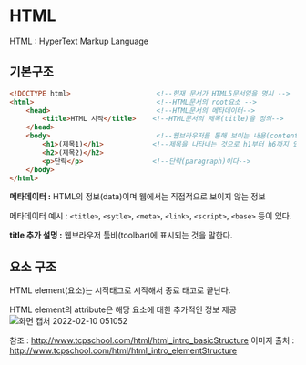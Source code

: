 # HTML
HTML : HyperText Markup Language

## 기본구조
```html
<!DOCTYPE html>                     <!--현재 문서가 HTML5문서임을 명시 -->
<html>                              <!--HTML문서의 root요소 -->
    <head>                          <!--HTML문서의 메타데이터-->
        <title>HTML 시작</title>    <!--HTML문서의 제목(title)을 정의-->
    </head>
    <body>                          <!--웹브라우저를 통해 보이는 내용(content)-->
        <h1>(제목1)</h1>            <!--제목을 나타내는 것으로 h1부터 h6까지 있다. -->
        <h2>(제목2)</h2>
        <p>단락</p>                 <!--단락(paragraph)이다-->
    </body>
</html>
```
**메타데이터 :** HTML의 정보(data)이며 웹에서는 직접적으로 보이지 않는 정보

메타데이터 예시 : `<title>`, `<sytle>`, `<meta>`, `<link>`, `<script>`, `<base>` 등이 있다.

**title 추가 설명 :** 웹브라우저 툴바(toolbar)에 표시되는 것을 말한다.

## 요소 구조
HTML element(요소)는 시작태그로 시작해서 종료 태고로 끝난다.

HTML element의 attribute은 해당 요소에 대한 추가적인 정보 제공
![화면 캡처 2022-02-10 051052](https://user-images.githubusercontent.com/38696775/153282427-1b8823df-005f-46db-b14b-d0e5de8795b2.png)



참조 : http://www.tcpschool.com/html/html_intro_basicStructure
이미지 출처 : http://www.tcpschool.com/html/html_intro_elementStructure
